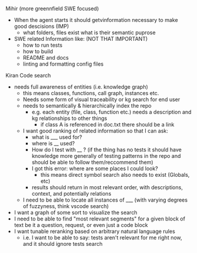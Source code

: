 
Mihir (more greennfield SWE focused)
- When the agent starts it should getvinformation necessary to make good descisions (IMP)
  - what folders, files exist what is their semantic puprose
- SWE related Information like: (NOT THAT IMPORTANT)
  - how to run tests
  - how to build
  - README and docs
  - linting and formatting config files
  


  
Kiran
Code search
- needs full awareness of entities (i.e. knowledge graph)
    - this means classes, functions, call graph, instances etc.
    - Needs some form of visual traceability or kg search for end user
    - needs to semantically & hierarchically index the repo
        - e.g. each entity (file, class, function etc.) needs a description and kg relationships to other things
            - if class A is referenced in doc.txt there should be a link
    - I want good ranking of related information so that I can ask:
        - what is ___ used for?
        - where is __ used?
        - How do I test with __ ? (if the thing has no tests it should have knowledge more generally of testing patterns in the repo and should be able to follow them/reccommend them)
        - I got this error: where are some places I could look?
            - this means direct symbol search also needs to exist (Globals, etc)
        - results should return in most relevant order, with descriptions, context, and potentially relations
    - I need to be able to locate all instances of ___ (with varying degrees of fuzzyness, think vscode search)
- I want a graph of some sort to visualize the search
- I need to be able to find "most relevant segments" for a given block of text be it a question, request, or even just a code block
- I want tunable reranking based on arbitrary natural language rules
    - i.e. I want to be able to say: tests aren't relevant for me right now, and it should ignore tests search

